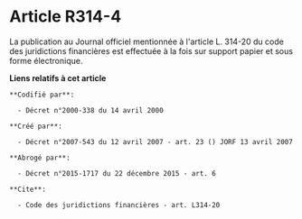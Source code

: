 # Article R314-4

La publication au Journal officiel mentionnée à l'article L. 314-20 du code des juridictions financières est effectuée à la
fois sur support papier et sous forme électronique.

**Liens relatifs à cet article**

	**Codifié par**:

	  - Décret n°2000-338 du 14 avril 2000

	**Créé par**:

	  - Décret n°2007-543 du 12 avril 2007 - art. 23 () JORF 13 avril 2007

	**Abrogé par**:

	  - Décret n°2015-1717 du 22 décembre 2015 - art. 6

	**Cite**:

	  - Code des juridictions financières - art. L314-20
